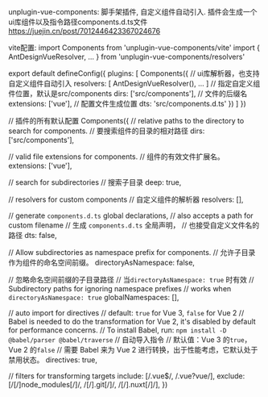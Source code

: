 unplugin-vue-components: 脚手架插件, 自定义组件自动引入. 插件会生成一个ui库组件以及指令路径components.d.ts文件
https://juejin.cn/post/7012446423367024676

vite配置: 
import Components from 'unplugin-vue-components/vite'
import {
  AntDesignVueResolver,
  ...
} from 'unplugin-vue-components/resolvers'

export default defineConfig({
  plugins: [
    Components({
      // ui库解析器，也支持自定义组件自动引入
      resolvers: [
        AntDesignVueResolver(),
        ...
      ]
      // 指定自定义组件位置，默认是src/components
      dirs: ['src/components'],
      // 文件的后缀名
      extensions: ['vue'],
      // 配置文件生成位置
      dts: 'src/components.d.ts'
    })
  ]
})

// 插件的所有默认配置
Components({
  // relative paths to the directory to search for components.
  // 要搜索组件的目录的相对路径
  dirs: ['src/components'],
  
  // valid file extensions for components.
  // 组件的有效文件扩展名。
  extensions: ['vue'],
  
  // search for subdirectories
  // 搜索子目录
  deep: true,
  
  // resolvers for custom components
  // 自定义组件的解析器
  resolvers: [],

  // generate `components.d.ts` global declarations, 
  // also accepts a path for custom filename
  // 生成 `components.d.ts` 全局声明，
  // 也接受自定义文件名的路径
  dts: false,

  // Allow subdirectories as namespace prefix for components.
  // 允许子目录作为组件的命名空间前缀。
  directoryAsNamespace: false,
  
  // 忽略命名空间前缀的子目录路径
  // 当`directoryAsNamespace: true` 时有效
  // Subdirectory paths for ignoring namespace prefixes
  // works when `directoryAsNamespace: true`
  globalNamespaces: [],

  // auto import for directives
  // default: `true` for Vue 3, `false` for Vue 2
  // Babel is needed to do the transformation for Vue 2, it's disabled by default for performance concerns.
  // To install Babel, run: `npm install -D @babel/parser @babel/traverse`
  // 自动导入指令
  // 默认值：Vue 3 的`true`，Vue 2 的`false`
  // 需要 Babel 来为 Vue 2 进行转换，出于性能考虑，它默认处于禁用状态。
  directives: true,

  // filters for transforming targets
  include: [/.vue$/, /.vue?vue/],
  exclude: [/[\/]node_modules[\/]/, /[\/].git[\/]/, /[\/].nuxt[\/]/],
})
